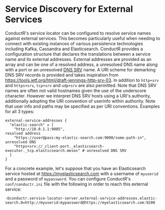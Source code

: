 # Service Discovery for External Services

ConductR's service locator can be configured to resolve service names against external services. This 
becomes particularly useful when needing to connect with existing instances of various persistence technologies 
including Kafka, Cassandra and Elasticsearch. ConductR provides a configuration structure that declares the 
translations between a service name and its external addresses. External
addresses are provided as an array and can be one of a resolved address,
a unresolved DNS name along with a port or an unresolved [DNS SRV](https://en.wikipedia.org/wiki/SRV_record) name.
A URI scheme for demarking DNS SRV records is provided and takes inspiration from
https://tools.ietf.org/html/draft-jennings-http-srv-03. In addition to
`http+srv` and `https+srv`, `tcp+srv` and `udp+srv` are also permitted. Note that
DNS SRV names are often not valid hostnames given the use of the underscore
character. However we interpret DNS SRV hosts using a URI's authority,
additionally adopting the URI convention of userinfo within authority.
Note that user info and paths may be specified as per URI conventions.
Examples for all 3 types:

    external-service-addresses {
      "elastic-search" = [
        "http://10.0.1.1:9005",                                                 resolved address
        "https://user@pass:my-elastic-search.com:9000/some-path-in",            unresolved DNS
        "https+srv://_client-port._elasticsearch-executor._tcp.elasticsearch.mesos" # unresolved DNS SRV
      ]
    }

For a concrete example, let's suppose that you have an Elasticsearch service hosted at https://myelasticsearch.com with a username of `myuserid` and a password of `mypassword`. You can configure ConductR's `conf/conductr.ini` file with the following in order to reach this external service:

    -Dconductr.service-locator-server.external-service-addresses.elastic-search.0=http://myuserid:mypassword@https://myelasticsearch.com:9200
    

